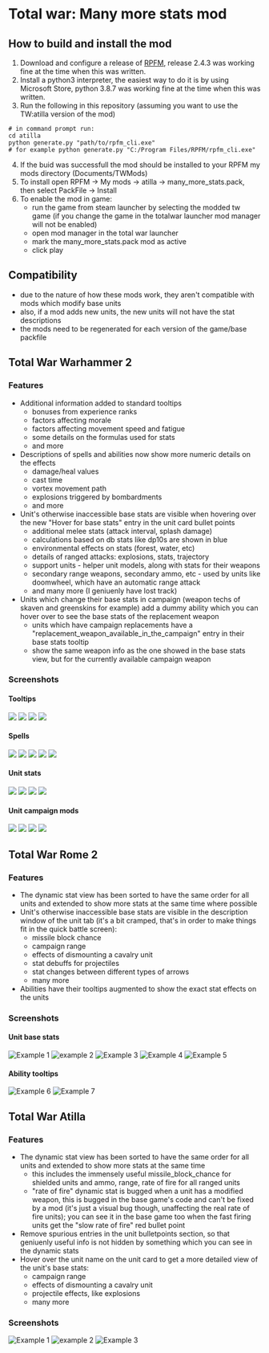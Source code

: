 # Total war: Many more stats mod

## How to build and install the mod

1. Download and configure a release of [RPFM](https://github.com/Frodo45127/rpfm), release 2.4.3 was working fine at the time when this was written.
2. Install a python3 interpreter, the easiest way to do it is by using Microsoft Store, python 3.8.7 was working fine at the time when this was written.
3. Run the following in this repository (assuming you want to use the TW:atilla version of the mod)
```
# in command prompt run:
cd atilla
python generate.py "path/to/rpfm_cli.exe"
# for example python generate.py "C:/Program Files/RPFM/rpfm_cli.exe"
```
4. If the buid was successfull the mod should be installed to your RPFM my mods directory (Documents/TWMods)
5. To install open RPFM -> My mods -> atilla -> many_more_stats.pack, then select PackFile -> Install
6. To enable the mod in game:
   - run the game from steam launcher by selecting the modded tw game (if you change the game in the totalwar launcher mod manager will not be enabled)
   - open mod manager in the total war launcher
   - mark the many_more_stats.pack mod as active
   - click play

## Compatibility

- due to the nature of how these mods work, they aren't compatible with mods which modify base units
- also, if a mod adds new units, the new units will not have the stat descriptions
- the mods need to be regenerated for each version of the game/base packfile

## Total War Warhammer 2

### Features

- Additional information added to standard tooltips
    - bonuses from experience ranks
    - factors affecting morale
    - factors affecting movement speed and fatigue
    - some details on the formulas used for stats
    - and more
- Descriptions of spells and abilities now show more numeric details on the effects
    - damage/heal values
    - cast time
    - vortex movement path
    - explosions triggered by bombardments
    - and more
- Unit's otherwise inaccessible base stats are visible when hovering over the new "Hover for base stats" entry in the unit card bullet points
    - additional melee stats (attack interval, splash damage)
    - calculations based on db stats like dp10s are shown in blue
    - environmental effects on stats (forest, water, etc)
    - details of ranged attacks: explosions, stats, trajectory
    - support units - helper unit models, along with stats for their weapons
    - secondary range weapons, secondary ammo, etc - used by units like doomwheel, which have an automatic range attack
    - and many more (I geniuenly have lost track)
- Units which change their base stats in campaign (weapon techs of skaven and greenskins for example) add a dummy ability which you can hover over to see the base stats of the replacement weapon
    - units which have campaign replacements have a "replacement_weapon_available_in_the_campaign" entry in their base stats tooltip
    - show the same weapon info as the one showed in the base stats view, but for the currently available campaign weapon

### Screenshots

#### Tooltips

![](wh2_tooltips_1.png)
![](wh2_tooltips_2.png)
![](wh2_tooltips_3.png)
![](wh2_tooltips_4.png)

#### Spells

![](wh2_spells_1.png)
![](wh2_spells_2.png)
![](wh2_spells_3.png)
![](wh2_spells_4.png)
![](wh2_spells_5.png)

#### Unit stats

![](wh2_units_1.png)
![](wh2_units_2.png)
![](wh2_units_3.png)
![](wh2_units_4.png)

#### Unit campaign mods

![](wh2_campaign_unitmods_1.png)
![](wh2_campaign_unitmods_2.png)
![](wh2_campaign_unitmods_3.png)
![](wh2_campaign_unitmods_4.png)

## Total War Rome 2

### Features

- The dynamic stat view has been sorted to have the same order for all units and extended to show more stats at the same time where possible
- Unit's otherwise inaccessible base stats are visible in the description window of the unit tab (it's a bit cramped, that's in order to make things fit in the quick battle screen):
    - missile block chance
    - campaign range
    - effects of dismounting a cavalry unit
    - stat debuffs for projectiles
    - stat changes between different types of arrows
    - many more
- Abilities have their tooltips augmented to show the exact stat effects on the units

### Screenshots

#### Unit base stats

![Example 1](rome2_artillery.png)
![example 2](rome2_general.png)
![Example 3](rome2_melee.png)
![Example 4](rome2_archer.png)
![Example 5](rome2_mounted_archer.png)

#### Ability tooltips

![Example 6](rome2_ability_tooltip_1.png)
![Example 7](rome2_ability_tooltip_2.png)

## Total War Atilla

### Features

- The dynamic stat view has been sorted to have the same order for all units and extended to show more stats at the same time
    - this includes the immensely useful missile_block_chance for shielded units and ammo, range, rate of fire for all ranged units
    - "rate of fire" dynamic stat is bugged when a unit has a modified weapon, this is bugged in the base game's code and can't be fixed by a mod (it's just a visual bug though, unaffecting the real rate of fire units); you can see it in the base game too when the fast firing units get the "slow rate of fire" red bullet point
- Remove spurious entries in the unit bulletpoints section, so that geniuenly useful info is not hidden by something which you can see in the dynamic stats
- Hover over the unit name on the unit card to get a more detailed view of the unit's base stats:
    - campaign range
    - effects of dismounting a cavalry unit
    - projectile effects, like explosions
    - many more

### Screenshots

![Example 1](attila_1.png)
![example 2](attila_2.png)
![Example 3](attila_3.png)

